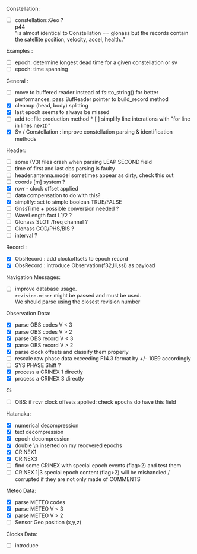 Constellation:
* [ ] constellation::Geo ?    
p44   
"is almost identical to Constellation == glonass
but the records contain the satellite position, velocity, accel, health.."

Examples :
* [ ] epoch: determine longest dead time for a given constellation or sv
* [ ] epoch: time spanning

General :
* [ ] move to buffered reader instead of fs::to\_string() for better
performances, pass BufReader pointer to build\_record method
* [x] cleanup (head, body) splitting
* [x] last epoch seems to always be missed
* [ ] add to::file production method
* [ ] simplify line interations with "for line in lines.next()"
* [x] Sv / Constellation : improve constellation parsing & identification methods

Header:
* [ ] some (V3) files crash when parsing LEAP SECOND field 
* [ ] time of first and last obs parsing is faulty
* [ ] header.antenna.model sometimes appear as dirty, check this out
* [ ] coords [m] system ?
* [x] rcvr - clock offset applied
 * [ ] data compensation to do with this?
 * [x] simplify: set to simple boolean TRUE/FALSE
* [ ] GnssTime + possible conversion needed ?
* [ ] WaveLength fact L1/2 ?
* [ ] Glonass SLOT /freq channel ?
* [ ] Glonass COD/PHS/BIS ?
* [ ] interval ?

Record :
* [x] ObsRecord : add clockoffsets to epoch record
* [x] ObsRecord : introduce Observation(f32,lli,ssi) as payload

Navigation Messages:
* [ ] improve database usage.   
`revision.minor` might be passed and must be used.   
We should parse using the closest revision number

Observation Data:
* [x] parse OBS codes V < 3
* [x] parse OBS codes V > 2
* [x] parse OBS record V < 3
* [x] parse OBS record V > 2
* [x] parse clock offsets and classify them properly
* [ ] rescale raw phase data exceeding F14.3 format by +/- 10E9 accordingly
* [ ] SYS PHASE Shift ?
* [x] process a CRINEX 1 directly
* [x] process a CRINEX 3 directly

Ci:
* [ ] OBS: if rcvr clock offsets applied: check epochs do have this field

Hatanaka:
* [x] numerical decompression
* [x] text decompression
* [x] epoch decompression
* [x] double \n inserted on my recovered epochs
* [x] CRINEX1
* [x] CRINEX3
* [ ] find some CRINEX with special epoch events (flag>2) and test them
* [ ] CRINEX 1|3 special epoch content (flag>2)
will be mishandled / corrupted if they are not only made of COMMENTS

Meteo Data:
* [x] parse METEO codes
* [x] parse METEO V < 3
* [x] parse METEO V > 2
* [ ] Sensor Geo position (x,y,z)

Clocks Data:
* [ ] introduce 
